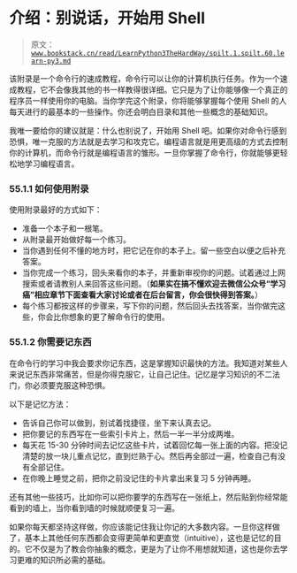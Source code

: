 # 介绍：别说话，开始用 Shell

> 原文：[`www.bookstack.cn/read/LearnPython3TheHardWay/spilt.1.spilt.60.learn-py3.md`](https://www.bookstack.cn/read/LearnPython3TheHardWay/spilt.1.spilt.60.learn-py3.md)

该附录是一个命令行的速成教程，命令行可以让你的计算机执行任务。作为一个速成教程，它不会像我其他的书一样教得很详细。它只是为了让你能够像一个真正的程序员一样使用你的电脑。当你学完这个附录，你将能够掌握每个使用 Shell 的人每天进行的最基本的一些操作。你还会明白目录和其他一些概念的基础知识。

我唯一要给你的建议就是：什么也别说了，开始用 Shell 吧。如果你对命令行感到恐惧，唯一克服的方法就是去学习和攻克它。编程语言就是用更高级的方式去控制你的计算机，而命令行就是编程语言的雏形。一旦你掌握了命令行，你就能够更轻松地学习编程语言。

### 55.1.1 如何使用附录

使用附录最好的方式如下：

*   准备一个本子和一根笔。
*   从附录最开始做好每一个练习。
*   当你遇到任何不懂的地方时，把它记在你的本子上。留一些空白以便之后补充答案。
*   当你完成一个练习，回头来看你的本子，并重新审视你的问题。试着通过上网搜索或者请教别人来回答这些问题。（**如果实在搞不懂欢迎去微信公众号“学习癌”相应章节下面查看大家讨论或者在后台留言，你会很快得到答案。**）
*   每个练习都按这样的步骤来，写下你的问题，然后回头去找答案，当你做完这些，你会比你想象的更了解命令行的使用。

### 55.1.2 你需要记东西

在命令行的学习中我会要求你记东西，这是掌握知识最快的方法。我知道对某些人来说记东西非常痛苦，但是你得克服它，让自己记住。记忆是学习知识的不二法门，你必须要克服这种恐惧。

以下是记忆方法：

*   告诉自己你可以做到，别试着找捷径，坐下来认真去记。
*   把你要记的东西写在一些索引卡片上，然后一半一半分成两堆。
*   每天花 15-30 分钟时间去记忆这些卡片，试着回忆每一张上面的内容。把没记清楚的放一块儿重点记忆，直到烂熟于心。然后再全部过一遍，检查自己有没有全部记住。
*   在你晚上睡觉之前，把你之前没记住的卡片拿出来复习 5 分钟再睡。

还有其他一些技巧，比如你可以把你要学的东西写在一张纸上，然后贴到你经常能看到的墙上，当你看到墙的时候就顺便复习一遍。

如果你每天都坚持这样做，你应该能记住我让你记的大多数内容。一旦你这样做了，基本上其他任何东西都会变得更简单和更直觉（intuitive），这也是记忆的目的。它不仅是为了教会你抽象的概念，更是为了让你不用想就知道，这也是你去学习更难的知识所必需的基础。